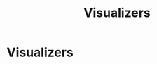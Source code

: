 ﻿---
uid: visualizers
topic: visualizers
locale: en
title: Visualizers
dnneditions: DNN Platform, Evoq Content,Evoq Engage
dnnversion: 09.02.00
parent-topic: structured-content
related-topics:
---

# Visualizers
